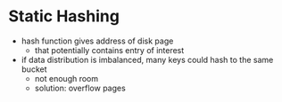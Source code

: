 # Static Hashing
- hash function gives address of disk page 
	- that potentially contains entry of interest
- if data distribution is imbalanced, many keys could hash to the same bucket
	- not enough room
	- solution: overflow pages